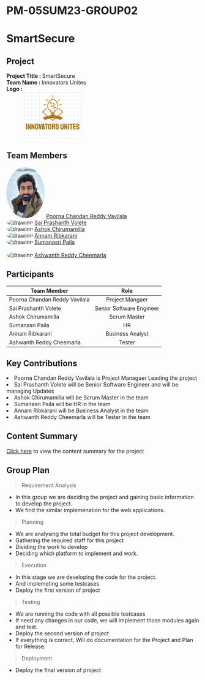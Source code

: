 # PM-05SUM23-GROUP02

# SmartSecure


## Project
   <strong>Project Title   :   </strong> SmartSecure <br>
   <strong>Team Name       :   </strong> Innovators Unites <br>
   <strong>Logo            : <br> 
    &nbsp;&nbsp;&nbsp;&nbsp;&nbsp;&nbsp;&nbsp;&nbsp; &nbsp;&nbsp;&nbsp;&nbsp;      <img class='img-circle' src="logo.jpg" alt="drawing" width=150px  style="border-radius:10px width=50px" />   </strong><br>
    
## Team Members

<img class='img-circle' src="Chandan.jpg" alt="drawing" width="100" style="border-radius:50%" />   [Poorna Chandan Reddy Vavilala](https://github.com/chandan-vavilala) <br>
<img class='img-circle' src="Prashanth.jpg" alt="drawing" width="100" style="border-radius:50%" /> [Sai Prashanth Volete](https://github.com/s559234) <br>
<img class='img-circle' src="Ashok.jpg" alt="drawing" width="100" style="border-radius:50%" />     [Ashok Chirumamilla](https://github.com/ashok-gitrepos) <br>
<img class='img-circle' src="Sumanasri.jpg" alt="drawing" width="100" style="border-radius:50%"/>  [Annam Ribkarani](https://github.com/ribkaraniannam) <br>
<img class='img-circle' src="Ribkarani.jpg" alt="drawing" width="100" style="border-radius:50%" /> [Sumanasri Paila](https://github.com/Sumanareddy13)   <br>             
<img class='img-circle' src="Ashwanth.jpg" alt="drawing" width="100" style="border-radius:50%" />  [Ashwanth Reddy Cheemarla](https://github.com/AshwanthS559214) <br>
                     




 
## Participants
|     Team Member               | Role              | 
| -------------                 |:-------------:    |
| Poorna Chandan Reddy Vavilala | Project Mangaer   | 
| Sai Prashanth Volete          | Senior Software Engineer | 
| Ashok Chirumamilla            | Scrum Master     |  
| Sumanasri Paila               | HR |
| Annam Ribkarani               | Business Analyst   | 
| Ashwanth Reddy Cheemarla      | Tester |

## Key Contributions
<li>Poorna Chandan Reddy Vavilala is Project Managaer Leading the project </li>
<li>Sai Prashanth Volete will be Senior Software Engineer and will be managing Updates </li>
<li>Ashok Chirumamilla will be Scrum Master in the team</li>
<li>Sumanasri Paila will be HR in the team</li>
<li>Annam Ribkarani will be Business Analyst in the team</li>
<li>Ashwanth Reddy Cheemarla will be Tester in the team</li>

## Content Summary

[Click here](Summary.md) to view the content summary for the project

## Group Plan

> Requirement Analysis
* In this group we are deciding the project and gaining basic information to develop the project.
* We find the similar implemenation for the web applications.

> Planning
* We are analysing the total budget for this project development.
* Gathering the required staff for this project
* Dividing the work to develop
* Deciding which platform to implement and work.

> Execution
* In this stage we are developing the code for the project.
* And implemeting some testcases
* Deploy the first version of project

> Testing
* We are running the code with all possible testcases 
* If need any changes in our code, we will implement those modules again and test.
* Deploy the second version of project
* If everything is correct, Will do documentation for the Project and Plan for Release.

> Deployment
* Deploy the final version of project


   
